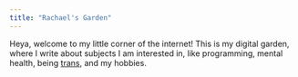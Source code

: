 ```yaml
---
title: "Rachael's Garden"
---
```


Heya, welcome to my little corner of the internet! This is my digital garden, where I write about subjects I am interested in, like programming, mental health, being [trans](/tags/trans), and my hobbies.

